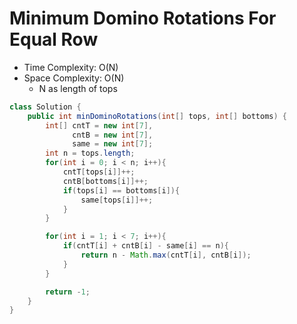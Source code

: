 # Minimum Domino Rotations For Equal Row

- Time Complexity: O(N)
- Space Complexity: O(N)
  - N as length of tops

```java
class Solution {
    public int minDominoRotations(int[] tops, int[] bottoms) {
        int[] cntT = new int[7],
              cntB = new int[7],
              same = new int[7];
        int n = tops.length;
        for(int i = 0; i < n; i++){
            cntT[tops[i]]++;
            cntB[bottoms[i]]++;
            if(tops[i] == bottoms[i]){
                same[tops[i]]++;
            }
        }

        for(int i = 1; i < 7; i++){
            if(cntT[i] + cntB[i] - same[i] == n){
                return n - Math.max(cntT[i], cntB[i]);
            }
        }

        return -1;
    }
}
```
